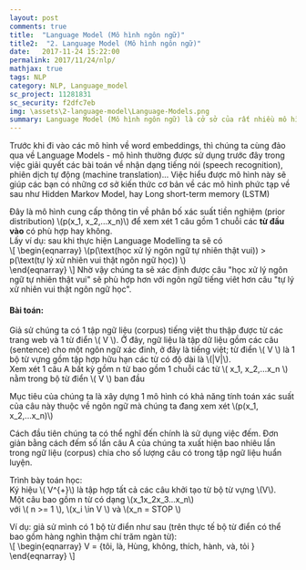 ```yaml
---
layout: post
comments: true
title:  "Language Model (Mô hình ngôn ngữ)"
title2:  "2. Language Model (Mô hình ngôn ngữ)"
date:   2017-11-24 15:22:00
permalink: 2017/11/24/nlp/
mathjax: true
tags: NLP
category: NLP, Language_model
sc_project: 11281831
sc_security: f2dfc7eb
img: \assets\2-language-model\Language-Models.png
summary: Language Model (Mô hình ngôn ngữ) là cở sở của rất nhiều mô hình xử lý ngôn ngữ về sau.
---
```


Trước khi đi vào các mô hình về word embeddings, thì chúng ta cùng đảo qua về Language Models - mô hình thường được sử dụng trước đây trong việc giải quyết các bài toán về nhận dạng tiếng nói (speech recognition), phiên dịch tự động (machine translation)... Việc hiểu được mô hình này sẽ giúp các bạn có những cơ sở kiến thức cơ bản về các mô hình phức tạp về sau như Hidden Markov Model, hay Long short-term memory (LSTM)

Đây là mô hình cung cấp thông tin về phân bố xác suất tiền nghiệm (prior distribution) \\(p(x_1, x_2,...x_n)\\) để xem xét 1 câu gồm 1 chuỗi các **từ đầu vào** có phù hợp hay không.    
Lấy ví dụ: sau khi thực hiện Language Modelling ta sẽ có     
\\[
\begin{eqnarray}
\\(p(\text(học xử lý ngôn ngữ tự nhiên thật vui)) > p(\text(tự lý xử nhiên vui thật ngôn ngữ học)) \\)  
\end{eqnarray}
\\]
Nhờ vậy chúng ta sẽ xác định được câu "học xử lý ngôn ngữ tự nhiên thật vui" sẽ phù hợp hơn với ngôn ngữ tiếng viêt hơn câu "tự lý xử nhiên vui thật ngôn ngữ học".

#### Bài toán:    
Giả sử chúng ta có 1 tập ngữ liệu (corpus) tiếng việt thu thập được từ các trang web và 1 từ điển \\( V \\). Ở đây, ngữ liệu là tập dữ liệu gồm các câu (sentence) cho một ngôn ngữ xác đinh, ở đây là tiếng việt; từ điển \\( V \\) là 1 bộ từ vựng gồm tập hợp hữu hạn các từ có độ dài là \\(|V|\\).      
Xem xét 1 câu A bất kỳ gồm n từ bao gồm 1 chuỗi các từ \\( x_1, x_2,...x_n \\) nằm trong bộ từ điển \\( V \\) ban đầu

Mục tiêu của chúng ta là xây dựng 1 mô hình có khả năng tính toán xác suất của câu này thuộc về ngôn ngữ mà chúng ta đang xem xét \\(p(x_1, x_2,...x_n)\\)

Cách đầu tiên chúng ta có thể nghĩ đến chính là sử dụng việc đếm. Đơn giản bằng cách đếm số lần câu A của chúng ta xuất hiện bao nhiêu lần trong ngữ liệu (corpus) chia cho số lượng câu có trong tập ngữ liệu huẩn luyện.

Trình bày toán học:     
Ký hiệu \\( V^{+}\\) là tập hợp tất cả các câu khởi tạo từ bộ từ vựng \\(V\\).     
Một câu bao gồm n từ có dạng \\(x_1x_2x_3...x_n\\)     
với \\( n >= 1 \\), \\(x_i \in V \\) và \\(x_n = STOP \\)

Ví dụ: giả sử mình có 1 bộ từ điển như sau (trên thực tế bộ từ điển có thể bao gồm hàng nghìn thậm chí trăm ngàn từ):    
\\[
\begin{eqnarray}
 V = {tôi, là, Hùng, không, thích, hành, và, tỏi }
\end{eqnarray}
\\]
